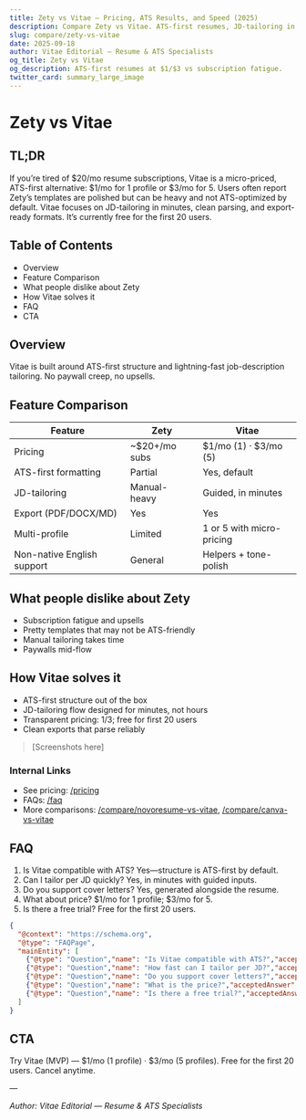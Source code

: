 ```yaml
---
title: Zety vs Vitae — Pricing, ATS Results, and Speed (2025)
description: Compare Zety vs Vitae. ATS-first resumes, JD-tailoring in minutes, and micro-pricing: $1/mo (1) or $3/mo (5). Free for first 20 users.
slug: compare/zety-vs-vitae
date: 2025-09-18
author: Vitae Editorial — Resume & ATS Specialists
og_title: Zety vs Vitae
og_description: ATS-first resumes at $1/$3 vs subscription fatigue.
twitter_card: summary_large_image
---
```


# Zety vs Vitae

## TL;DR
If you’re tired of $20/mo resume subscriptions, Vitae is a micro-priced, ATS-first alternative: $1/mo for 1 profile or $3/mo for 5. Users often report Zety’s templates are polished but can be heavy and not ATS-optimized by default. Vitae focuses on JD-tailoring in minutes, clean parsing, and export-ready formats. It’s currently free for the first 20 users.

## Table of Contents
- Overview
- Feature Comparison
- What people dislike about Zety
- How Vitae solves it
- FAQ
- CTA

## Overview
Vitae is built around ATS-first structure and lightning-fast job-description tailoring. No paywall creep, no upsells.

## Feature Comparison

| Feature | Zety | Vitae |
|---|---|---|
| Pricing | ~$20+/mo subs | $1/mo (1) · $3/mo (5) |
| ATS-first formatting | Partial | Yes, default |
| JD-tailoring | Manual-heavy | Guided, in minutes |
| Export (PDF/DOCX/MD) | Yes | Yes |
| Multi-profile | Limited | 1 or 5 with micro-pricing |
| Non-native English support | General | Helpers + tone-polish |

## What people dislike about Zety
- Subscription fatigue and upsells
- Pretty templates that may not be ATS-friendly
- Manual tailoring takes time
- Paywalls mid-flow

## How Vitae solves it
- ATS-first structure out of the box
- JD-tailoring flow designed for minutes, not hours
- Transparent pricing: $1/$3; free for first 20 users
- Clean exports that parse reliably

> [Screenshots here]

### Internal Links
- See pricing: [/pricing](/pricing)
- FAQs: [/faq](/faq)
- More comparisons: [/compare/novoresume-vs-vitae](/compare/novoresume-vs-vitae), [/compare/canva-vs-vitae](/compare/canva-vs-vitae)

## FAQ
1. Is Vitae compatible with ATS? Yes—structure is ATS-first by default.
2. Can I tailor per JD quickly? Yes, in minutes with guided inputs.
3. Do you support cover letters? Yes, generated alongside the resume.
4. What about price? $1/mo for 1 profile; $3/mo for 5.
5. Is there a free trial? Free for the first 20 users.

```json
{
  "@context": "https://schema.org",
  "@type": "FAQPage",
  "mainEntity": [
    {"@type": "Question","name": "Is Vitae compatible with ATS?","acceptedAnswer": {"@type": "Answer","text": "Yes, ATS-first by default."}},
    {"@type": "Question","name": "How fast can I tailor per JD?","acceptedAnswer": {"@type": "Answer","text": "In minutes via guided inputs."}},
    {"@type": "Question","name": "Do you support cover letters?","acceptedAnswer": {"@type": "Answer","text": "Yes, resume + cover letter flows."}},
    {"@type": "Question","name": "What is the price?","acceptedAnswer": {"@type": "Answer","text": "$1/mo (1), $3/mo (5)."}},
    {"@type": "Question","name": "Is there a free trial?","acceptedAnswer": {"@type": "Answer","text": "Free for first 20 users."}}
  ]
}
```

## CTA
Try Vitae (MVP) — $1/mo (1 profile) · $3/mo (5 profiles). Free for the first 20 users. Cancel anytime.

—

_Author: Vitae Editorial — Resume & ATS Specialists_


